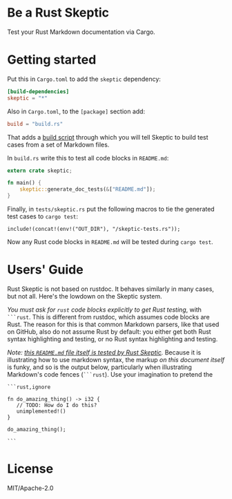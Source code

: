 # Be a Rust Skeptic

Test your Rust Markdown documentation via Cargo.

# Getting started

Put this in `Cargo.toml` to add the `skeptic` dependency:

```toml
[build-dependencies]
skeptic = "*"
```

Also in `Cargo.toml`, to the `[package]` section add:

```toml
build = "build.rs"
```

That adds a [build script](http://doc.crates.io/build-script.html)
through which you will tell Skeptic to build test cases from a set
of Markdown files.

In `build.rs` write this to test all code blocks in `README.md`:

```rust
extern crate skeptic;

fn main() {
    skeptic::generate_doc_tests(&["README.md"]);
}
```

Finally, in `tests/skeptic.rs` put the following macros to tie the
generated test cases to `cargo test`:

```rust,ignore
include!(concat!(env!("OUT_DIR"), "/skeptic-tests.rs"));
```

Now any Rust code blocks in `README.md` will be tested during `cargo test`.

# Users' Guide

Rust Skeptic is not based on rustdoc. It behaves similarly in many cases, but not all. Here's the lowdown on the Skeptic system.

*You must ask for `rust` code blocks explicitly to get Rust testing*, with <code>```rust</code>. This is different from rustdoc, which assumes code blocks are Rust. The reason for this is that common Markdown parsers, like that used on GitHub, also do not assume Rust by default: you either get both Rust syntax highlighting and testing, or no Rust syntax highlighting and testing.

*Note: [this `README.md` file itself is tested by Rust Skeptic](https://github.com/brson/rust-skeptic/blob/master/build.rs).* Because it is illustrating how to use markdown syntax, the markup *on this document itself* is funky, and so is the output below, particularly when illustrating Markdown's code fences (<code>```rust</code>). Use your imagination to pretend the 

<code>```rust,ignore</code>
```ignore
fn do_amazing_thing() -> i32 {
   // TODO: How do I do this?
   unimplemented!()
}

do_amazing_thing();
```
<code>```</code>

# License

MIT/Apache-2.0
